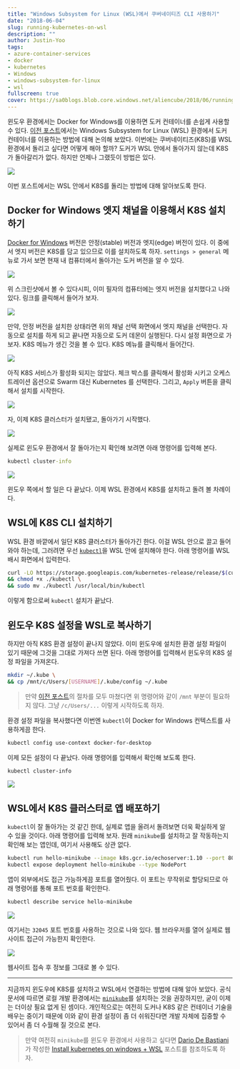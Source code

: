 ```yaml
---
title: "Windows Subsystem for Linux (WSL)에서 쿠버네이티즈 CLI 사용하기"
date: "2018-06-04"
slug: running-kubernetes-on-wsl
description: ""
author: Justin-Yoo
tags:
- azure-container-services
- docker
- kubernetes
- Windows
- windows-subsystem-for-linux
- wsl
fullscreen: true
cover: https://sa0blogs.blob.core.windows.net/aliencube/2018/06/running-kubernetes-on-wsl-00.png
---
```


윈도우 환경에서는 Docker for Windows를 이용하면 도커 컨테이너를 손쉽게 사용할 수 있다. [이전 포스트](https://blog.aliencube.org/ko/2018/04/11/running-docker-and-azure-cli-from-wsl/)에서는 Windows Subsystem for Linux (WSL) 환경에서 도커 컨테이너를 이용하는 방법에 대해 논의해 보았다. 이번에는 쿠버네이티즈(K8S)를 WSL 환경에서 돌리고 싶다면 어떻게 해야 할까? 도커가 WSL 안에서 돌아가지 않는데 K8S가 돌아갈리가 없다. 하지만 언제나 그랬듯이 방법은 있다.

![](https://sa0blogs.blob.core.windows.net/aliencube/2018/06/well-find-a-way-we-always-have.jpg)

이번 포스트에서는 WSL 안에서 K8S를 돌리는 방법에 대해 알아보도록 한다.

## Docker for Windows 엣지 채널을 이용해서 K8S 설치하기

[Docker for Windows](https://docs.docker.com/docker-for-windows/) 버전은 안정(stable) 버전과 엣지(edge) 버전이 있다. 이 중에서 엣지 버전은 K8S를 담고 있으므로 이를 설치하도록 하자. `settings > general` 메뉴로 가서 보면 현재 내 컴퓨터에서 돌아가는 도커 버전을 알 수 있다.

![](https://sa0blogs.blob.core.windows.net/aliencube/2018/06/running-kubernetes-on-wsl-01.png)

위 스크린샷에서 볼 수 있다시피, 이미 필자의 컴퓨터에는 엣지 버전을 설치했다고 나와 있다. 링크를 클릭해서 들어가 보자.

![](https://sa0blogs.blob.core.windows.net/aliencube/2018/06/running-kubernetes-on-wsl-02.png)

만약, 안정 버전을 설치한 상태라면 위의 채널 선택 화면에서 엣지 채널을 선택한다. 자동으로 설치를 하게 되고 끝나면 자동으로 도커 데몬이 실행된다. 다시 설정 화면으로 가보자. K8S 메뉴가 생긴 것을 볼 수 있다. K8S 메뉴를 클릭해서 들어간다.

![](https://sa0blogs.blob.core.windows.net/aliencube/2018/06/running-kubernetes-on-wsl-03.png)

아직 K8S 서비스가 활성화 되지는 않았다. 체크 박스를 클릭해서 활성화 시키고 오케스트레이션 옵션으로 Swarm 대신 Kubernetes 를 선택한다. 그리고, `Apply` 버튼을 클릭해서 설치를 시작한다.

![](https://sa0blogs.blob.core.windows.net/aliencube/2018/06/running-kubernetes-on-wsl-04.png)

자, 이제 K8S 클러스터가 설치됐고, 돌아가기 시작했다.

![](https://sa0blogs.blob.core.windows.net/aliencube/2018/06/running-kubernetes-on-wsl-05.png)

실제로 윈도우 환경에서 잘 돌아가는지 확인해 보려면 아래 명령어를 입력해 본다.

```bat
kubectl cluster-info

```

![](https://sa0blogs.blob.core.windows.net/aliencube/2018/06/running-kubernetes-on-wsl-06.png)

윈도우 쪽에서 할 일은 다 끝났다. 이제 WSL 환경에서 K8S를 설치하고 돌려 볼 차례이다.

## WSL에 K8S CLI 설치하기

WSL 환경 바깥에서 일단 K8S 클러스터가 돌아가긴 한다. 이걸 WSL 안으로 끌고 들어와야 하는데, 그러려면 우선 [`kubectl`](https://kubernetes.io/docs/tasks/tools/install-kubectl/)을 WSL 안에 설치해야 한다. 아래 명령어를 WSL 배시 화면에서 입력한다.

```bash
curl -LO https://storage.googleapis.com/kubernetes-release/release/$(curl -s https://storage.googleapis.com/kubernetes-release/release/stable.txt)/bin/linux/amd64/kubectl \
&& chmod +x ./kubectl \
&& sudo mv ./kubectl /usr/local/bin/kubectl

```

이렇게 함으로써 `kubectl` 설치가 끝났다.

## 윈도우 K8S 설정을 WSL로 복사하기

하지만 아직 K8S 환경 설정이 끝나지 않았다. 이미 윈도우에 설치한 환경 설정 파일이 있기 때문에 그것을 그대로 가져다 쓰면 된다. 아래 명령어를 입력해서 윈도우의 K8S 설정 파일을 가져온다.

```bash
mkdir ~/.kube \
&& cp /mnt/c/Users/[USERNAME]/.kube/config ~/.kube

```

> 만약 [이전 포스트](https://blog.aliencube.org/ko/2018/04/11/running-docker-and-azure-cli-from-wsl/)의 절차를 모두 마쳤다면 위 명령어와 같이 `/mnt` 부분이 필요하지 않다. 그냥 `/c/Users/...` 이렇게 시작하도록 하자.

환경 설정 파일을 복사했다면 이번엔 `kubectl`이 Docker for Windows 컨텍스트를 사용하게끔 한다.

```bash
kubectl config use-context docker-for-desktop

```

이제 모든 설정이 다 끝났다. 아래 명령어를 입력해서 확인해 보도록 한다.

```bash
kubectl cluster-info

```

![](https://sa0blogs.blob.core.windows.net/aliencube/2018/06/running-kubernetes-on-wsl-07.png)

## WSL에서 K8S 클러스터로 앱 배포하기

`kubectl`이 잘 돌아가는 것 같긴 한데, 실제로 앱을 올려서 돌려보면 더욱 확실하게 알 수 있을 것이다. 아래 명령어를 입력해 보자. 원래 `minikube`를 설치하고 잘 작동하는지 확인해 보는 앱인데, 여기서 사용해도 상관 없다.

```bash
kubectl run hello-minikube --image k8s.gcr.io/echoserver:1.10 --port 8080
kubectl expose deployment hello-minikube --type NodePort

```

앱이 외부에서도 접근 가능하게끔 포트를 열어줬다. 이 포트는 무작위로 할당되므로 아래 명령어를 통해 포트 번호를 확인한다.

```bash
kubectl describe service hello-minikube

```

![](https://sa0blogs.blob.core.windows.net/aliencube/2018/06/running-kubernetes-on-wsl-08.png)

여기서는 `32045` 포트 번호를 사용하는 것으로 나와 있다. 웹 브라우저를 열어 실제로 웹사이트 접근이 가능한지 확인한다.

![](https://sa0blogs.blob.core.windows.net/aliencube/2018/06/running-kubernetes-on-wsl-09.png)

웹사이트 접속 후 정보를 그대로 볼 수 있다.

* * *

지금까지 윈도우에 K8S를 설치하고 WSL에서 연결하는 방법에 대해 알아 보았다. 공식 문서에 따르면 로컬 개발 환경에서는 [`minikube`](https://kubernetes.io/docs/tasks/tools/install-minikube/)를 설치하는 것을 권장하지만, 굳이 이제는 더이상 필요 없게 된 셈이다. 개인적으로는 여전히 도커나 K8S 같은 컨테이너 기술을 배우는 중이기 때문에 이와 같이 환경 설정이 좀 더 쉬워진다면 개발 자체에 집중할 수 있어서 좀 더 수월해 질 것으로 본다.

> 만약 여전히 `minikube`를 윈도우 환경에서 사용하고 싶다면 [Dario De Bastiani](https://twitter.com/ddbastiani)가 작성한 [Install kubernetes on windows + WSL](https://medium.com/@ddebastiani/install-kubernetes-on-windows-wsl-c36f6b2571d2) 포스트를 참조하도록 하자.
